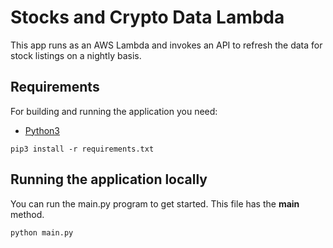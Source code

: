<meta name="google-site-verification" content="h8-Bfstpt11Qx1tYnzjOlUrz7z4u1CjM6qJOGmAc9u0" />

# Stocks and Crypto Data Lambda

This app runs as an AWS Lambda and invokes an API to refresh the data for stock listings on a 
nightly basis.

## Requirements

For building and running the application you need:

- [Python3](https://www.python.org/downloads/)

```shell
pip3 install -r requirements.txt
```

## Running the application locally

You can run the main.py program to get started. This file has the __main__ method.

```shell
python main.py
```

